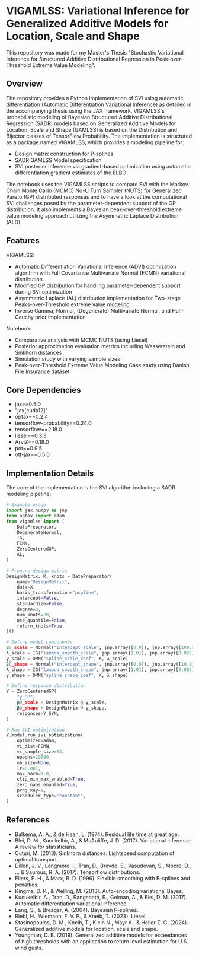 # VIGAMLSS: Variational Inference for Generalized Additive Models for Location, Scale and Shape

This repository was made for my Master's Thesis "Stochastic Variational Inference for Structured Additive Distributional Regression in Peak-over-Threshold Extreme Value Modeling".

## Overview

The repository provides a Python implementation of SVI using automatic differentiation (Automatic Differentiation Variational Inference) as detailed in the accompanying thesis using the JAX framework. VIGAMLSS's probabilistic modeling of Bayesian Structured Additive Distributional Regression (SADR) models based on Generalized Additive Models for Location, Scale and Shape (GAMLSS) is based on the Distribution and Bijector classes of TensorFlow Probability. The implementation is structured as a package named VIGAMLSS, which provides a modeling pipeline for:

- Design matrix construction for P-splines
- SADR GAMLSS Model specification
- SVI posterior inference via gradient-based optimization using automatic differentiation gradient estimates of the ELBO

The notebook uses the VIGAMLSS scripts to compare SVI with the Markov Chain Monte Carlo (MCMC) No-U Turn Sampler (NUTS) for Generalized Pareto (GP) distributed responses and to have a look at the computational SVI challenges posed by the parameter-dependent support of the GP distribution. It also implements a Bayesian peak-over-threshold extreme value modeling approach utilizing the Asymmetric Laplace Distribution (ALD).

## Features

VIGAMLSS:
- Automatic Differentiation Variational Inference (ADVI) optimization algorithm with Full Covariance Multivariate Normal (FCMN) variational distribution
- Modified GP distribution for handling parameter-dependent support during SVI optimization
- Asymmetric Laplace (AL) distribution implementation for Two-stage Peaks-over-Threshold extreme value modeling
- Inverse Gamma, Normal, (Degenerate) Multivariate Normal, and Half-Cauchy prior implementation

Notebook:
- Comparative analysis with MCMC NUTS (using Liesel)
- Posterior approximation evaluation metrics including Wasserstein and Sinkhorn distances
- Simulation study with varying sample sizes
- Peak-over-Threshold Extreme Value Modeling Case study using Danish Fire Insurance dataset

## Core Dependencies

- jax==0.5.0 
- "jax[cuda12]"
- optax==0.2.4
- tensorflow-probability==0.24.0 
- tensorflow==2.18.0 
- liesel==0.3.3 
- ArviZ==0.18.0
- pot==0.9.5 
- ott-jax==0.5.0

## Implementation Details

The core of the implementation is the SVI algorithm including a SADR modeling pipeline:

```python
# Example usage
import jax.numpy as jnp
from optax import adam
from vigamlss import (
    DataPreparator,
    DegenerateNormal,
    IG,
    FCMN,
    ZeroCenteredGP,
    AL,
)

# Prepare design matrix
DesignMatrix, K, knots = DataPreparator(
    name="DesignMatrix",
    data=X,
    basis_transformation="pspline",
    intercept=False,
    standardize=False,
    degree=3,
    num_knots=20,
    use_quantile=False,
    return_knots=True,
)()

# Define model components
β0_scale = Normal("intercept_scale", jnp.array([0.0]), jnp.array([100.0]), size=1)
λ_scale = IG("lambda_smooth_scale", jnp.array([1.0]), jnp.array([0.005]), size=1)
γ_scale = DMN("spline_scale_coef", K, λ_scale)
β0_shape = Normal("intercept_shape", jnp.array([0.0]), jnp.array([10.0]), size=1)
λ_shape = IG("lambda_smooth_shape", jnp.array([1.0]), jnp.array([0.005]), size=1)
γ_shape = DMN("spline_shape_coef", K, λ_shape)

# Define response distribution
Y = ZeroCenteredGP(
    "y_GP",
    β0_scale + DesignMatrix @ γ_scale,
    β0_shape + DesignMatrix @ γ_shape,
    responses=Y_SYN,
)

# Run SVI optimization
Y.model.run_svi_optimization(
    optimizer=adam,
    vi_dist=FCMN,
    vi_sample_size=64,
    epochs=20000,
    mb_size=None,
    lr=0.001,
    max_norm=1.0,
    clip_min_max_enabled=True,
    zero_nans_enabled=True,
    prng_key=1,
    scheduler_type="constant",
)
```

## References

- Balkema, A. A., & de Haan, L. (1974). Residual life time at great age.
- Blei, D. M., Kucukelbir, A., & McAuliffe, J. D. (2017). Variational inference: A review for statisticians.
- Cuturi, M. (2013). Sinkhorn distances: Lightspeed computation of optimal transport.
- Dillon, J. V., Langmore, I., Tran, D., Brevdo, E., Vasudevan, S., Moore, D., ... & Saurous, R. A. (2017). Tensorflow distributions.
- Eilers, P. H., & Marx, B. D. (1996). Flexible smoothing with B-splines and penalties.
- Kingma, D. P., & Welling, M. (2013). Auto-encoding variational Bayes.
- Kucukelbir, A., Tran, D., Ranganath, R., Gelman, A., & Blei, D. M. (2017). Automatic differentiation variational inference.
- Lang, S., & Brezger, A. (2004). Bayesian P-splines.
- Riebl, H., Wiemann, F. V. P., & Kneib, T. (2023). Liesel.
- Stasinopoulos, D. M., Kneib, T., Klein N., Mayr A., & Heller Z. G. (2024). Generalized additive models for location, scale and shape.
- Youngman, D. B. (2019). Generalized additive models for exceedances of high thresholds with an application to return level estimation for U.S. wind gusts.

